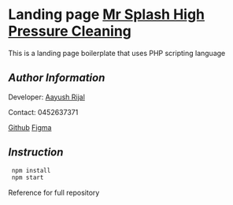 # Landing page [Mr Splash High Pressure Cleaning](www.aiims.com.au)

This is a landing page boilerplate that uses PHP scripting language

## _Author Information_

Developer: [Aayush Rijal](https://www.aayushrijal.net)

Contact: 0452637371

[Github](https://github.com/aayushrijal91/mrsplash_guttercleaning)
[Figma](https://www.figma.com/file/GXJzjZdWs0hu2S6kWpfCRe/Mr-Splash-Plumbing---Website?node-id=2410%3A3970&t=L1FvK2kKoCE91tQI-0)

## _Instruction_

```bash
 npm install
 npm start
 ```

Reference for full repository
